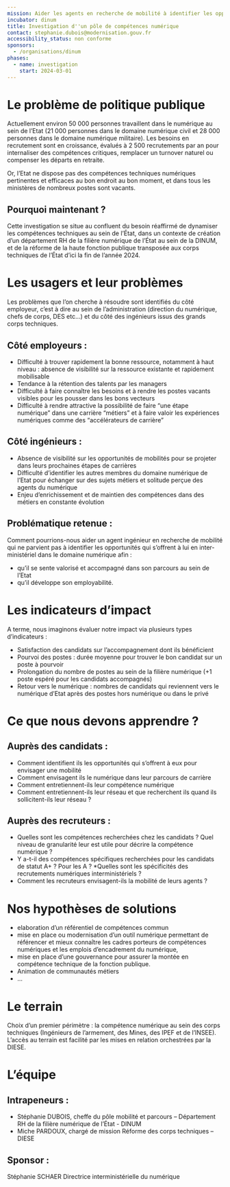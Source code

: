 ```yaml
---
mission: Aider les agents en recherche de mobilité à identifier les opportunités numériques en inter-ministériel
incubator: dinum
title: Investigation d''un pôle de compétences numérique
contact: stephanie.dubois@modernisation.gouv.fr
accessibility_status: non conforme
sponsors:
  - /organisations/dinum
phases:
  - name: investigation
    start: 2024-03-01
---
```


# Le problème de politique publique


Actuellement environ 50 000 personnes travaillent dans le numérique au sein de l’Etat (21 000 personnes dans le domaine numérique civil et 28 000 personnes dans le domaine numérique militaire). Les besoins en recrutement sont en croissance, évalués à 2 500 recrutements par an pour internaliser des compétences critiques, remplacer un turnover naturel ou compenser les départs en retraite.  

Or, l’Etat ne dispose pas des compétences techniques numériques pertinentes et efficaces au bon endroit au bon moment, et dans tous les ministères de nombreux postes sont vacants. 


## Pourquoi maintenant ?


Cette investigation se situe au confluent du besoin réaffirmé de dynamiser les compétences techniques au sein de l’État, dans un contexte de création d’un département RH de la filière numérique de l’État au sein de la DINUM, et de la réforme de la haute fonction publique transposée aux corps techniques de l’État d’ici la fin de l’année 2024.

# Les usagers et leur problèmes

Les problèmes que l’on cherche à résoudre sont identifiés du côté employeur, c’est à dire au sein de l’administration (direction du numérique, chefs de corps, DES etc...) et du côté des ingénieurs issus des grands corps techniques. 

## Côté employeurs :
*  Difficulté à trouver rapidement la bonne ressource, notamment à haut niveau : absence de visibilité sur la ressource existante et rapidement mobilisable 
* Tendance à la rétention des talents par les managers
*  Difficulté à faire connaître les besoins et à rendre les postes vacants visibles pour les pousser dans les bons vecteurs
* Difficulté à rendre attractive la possibilité de faire “une étape numérique” dans une carrière “métiers” et à faire valoir les expériences numériques comme des “accélérateurs de carrière”


## Côté ingénieurs :

* Absence de visibilité sur les opportunités de mobilités pour se projeter dans leurs prochaines étapes de carrières
* Difficulté d’identifier les autres membres du domaine numérique de l’Etat pour échanger sur des sujets métiers et solitude perçue des agents du numérique
* Enjeu d’enrichissement et de maintien des compétences dans des métiers en constante évolution

## Problématique retenue : 
Comment pourrions-nous aider un agent ingénieur en recherche de mobilité qui ne parvient pas à identifier les opportunités qui s’offrent à lui en inter-ministériel dans le domaine numérique afin :
* qu’il se sente valorisé et accompagné dans son parcours au sein de l’Etat 
* qu’il développe son employabilité. 

# Les indicateurs d’impact

A terme, nous imaginons évaluer notre impact via plusieurs types d’indicateurs : 
* Satisfaction des candidats sur l’accompagnement dont ils bénéficient
* Pourvoi des postes : durée moyenne pour trouver le bon candidat sur un poste à pourvoir 
* Prolongation du nombre de postes au sein de la filière numérique (+1 poste espéré pour les candidats accompagnés) 
* Retour vers le numérique : nombres de candidats qui reviennent vers le numérique  d’Etat après des postes hors numérique ou dans le privé

# Ce que nous devons apprendre ?

## Auprès des candidats : 
-	Comment identifient ils les opportunités qui s’offrent à eux pour envisager une mobilité 
-	Comment envisagent ils le numérique dans leur parcours de carrière 
-	Comment entretiennent-ils leur compétence numérique 
-	Comment entretiennent-ils leur réseau et que recherchent ils quand ils sollicitent-ils leur réseau ? 

## Auprès des recruteurs :
* Quelles sont les compétences recherchées chez les candidats ? Quel niveau de granularité leur est utile pour décrire la compétence numérique ?
* Y a-t-il des compétences spécifiques recherchées pour les candidats de statut A+ ? Pour les A ? 
*Quelles sont les spécificités des recrutements numériques interministériels ? 
* Comment les recruteurs envisagent-ils la mobilité de leurs agents ?

# Nos hypothèses de solutions

*  elaboration d’un référentiel de compétences commun 
* mise en place ou modernisation d’un outil numérique permettant de référencer et mieux connaître les cadres porteurs de compétences 	numériques et les emplois d’encadrement du numérique, 
* mise en place d’une gouvernance pour assurer la montée en 	compétence technique de la fonction publique. 
* Animation de communautés métiers
* ...

# Le terrain

Choix d’un premier périmètre : la compétence numérique au sein des corps techniques (Ingénieurs de l’armement, des Mines, des IPEF et de l’INSEE).  
L’accès au terrain est facilité par les mises en relation orchestrées par la DIESE. 

# L’équipe

## Intrapeneurs : 
- Stéphanie DUBOIS, cheffe du pôle mobilité et parcours – Département RH de la filière numérique de l’État - DINUM
- Miche PARDOUX, chargé de mission Réforme des corps techniques  – DIESE 

## Sponsor : 
Stéphanie SCHAER Directrice interministérielle du numérique 
